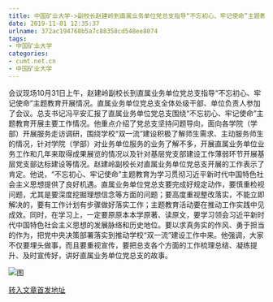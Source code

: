 ```yaml
---
title: 中国矿业大学->副校长赵建岭到直属业务单位党总支指导“不忘初心、牢记使命”主题教育开展情况 | cumt.net.cn
date: 2019-11-01 12:35:37
urlname: 372ac194768b5a7c88358cd548ee8074
tags: 
- 中国矿业大学
categories:
- cumt.net.cn
- 中国矿业大学
---
```

会议现场10月31日上午，赵建岭副校长到直属业务单位党总支指导“不忘初心、牢记使命”主题教育开展情况。直属业务单位党总支全体处级干部、单位负责人参加了会议。总支书记冯平安汇报了直属业务单位党总支围绕“不忘初心、牢记使命”主题教育开展主要工作情况。他重点介绍了党总支坚持问题导向，面向各学院（学部）开展服务走访调研，围绕学校“双一流”建设积极了解师生需求、主动服务师生的情况，针对学院（学部）对业务单位服务的业务了解不多，开展直属业务单位业务工作和几年来取得成果展览的情况以及针对基层党支部建设工作薄弱环节开展基层党支部达标建设等情况。赵建岭副校长对直属业务单位党总支开展的工作表示了肯定。他说，“不忘初心、牢记使命”主题教育为学习贯彻习近平新时代中国特色社会主义思想提供了良好机遇。直属业务单位党总支要完成好规定动作，要慎重检视问题，尤其是要深度挖掘理想信念等方面的问题；要高度重视整改落实，不能立即解决的，要有工作计划有步骤做好落实工作；主题教育活动要在推动工作实践中见成效。同时，在学习上，一定要原原本本学原著、读原文，要学习领会习近平新时代中国特色社会主义思想的发展脉络和历史地位。要以求真务实的作风、勇于担当的作为，把党中央决策部署落实到推动学校“双一流”建设工作中来。他强调，大家不仅要埋头做事，而且要重视宣传，要把总支各个方面的工作梳理总结、凝练提升、及时宣传好，讲好直属业务单位党总支的故事。

![图](http://xwzx.cumt.edu.cn/_upload/article/images/f7/bf/11a6522f42979233756bb847b45d/16efeb9e-2102-4b36-9476-c69246f149cc.jpg)

[转入文章首发地址](http://xwzx.cumt.edu.cn/5b/81/c523a547713/page.htm)